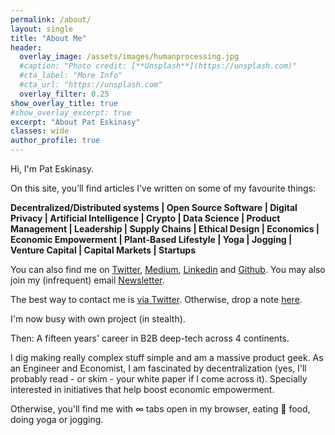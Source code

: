 ```yaml
---
permalink: /about/
layout: single
title: "About Me"
header:
  overlay_image: /assets/images/humanprocessing.jpg
  #caption: "Photo credit: [**Unsplash**](https://unsplash.com)"
  #cta_label: "More Info"
  #cta_url: "https://unsplash.com"
  overlay_filter: 0.25
show_overlay_title: true
#show_overlay_excerpt: true
excerpt: "About Pat Eskinasy"
classes: wide
author_profile: true  
---
```


Hi, I'm Pat Eskinasy.

On this site, you’ll find articles I’ve written on some of my favourite things:

<p class="notice">
  <strong>Decentralized/Distributed systems | Open Source Software | Digital Privacy | Artificial Intelligence | Crypto | Data Science | Product Management | Leadership | Supply Chains | Ethical Design | Economics | Economic Empowerment | Plant-Based Lifestyle | Yoga | Jogging | Venture Capital | Capital Markets | Startups</strong>
</p>

You can also find me on [Twitter](https://twitter.com/celue), [Medium](https://medium.com/@celue), [Linkedin](https://linkedin.com/in/pateskinasy) and [Github](https://github.com/pateskinasy). You may also join my (infrequent) email [Newsletter](https://upscri.be/611534).

The best way to contact me is [via Twitter](https://twitter.com/celue). Otherwise, drop a note [here](/contact).

I'm now busy with own project (in stealth).

Then: A fifteen years' career in B2B deep-tech across 4 continents.

I dig making really complex stuff simple and am a massive product geek. As an Engineer and Economist, I am fascinated by decentralization (yes, I'll probably read - or skim - your white paper if I come across it). Specially interested in initiatives that help boost economic empowerment.

Otherwise, you'll find me with ∞ tabs open in my browser, eating 🌱 food, doing yoga or jogging.

<!--
<lastBuildDate>
Last Build: {{ site.time | date_to_rfc822 }}
</lastBuildDate>
-->
